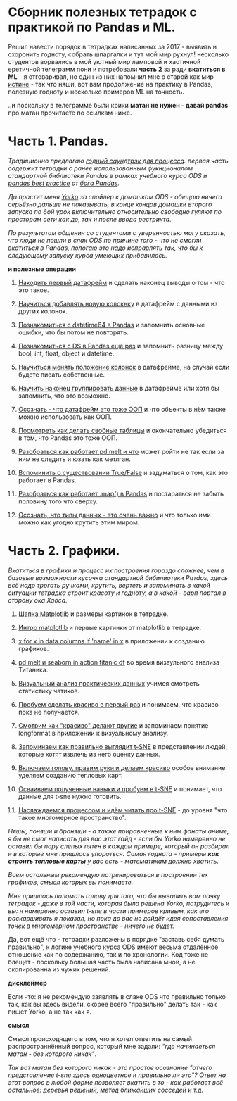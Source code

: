 # Сборник полезных тетрадок с практикой по Pandas и ML.

Решил навести порядок в тетрадках написанных за 2017 - выявить и схоронить годноту, собрать шпаргалки и тут мой мир рухнул! несколько студентов ворвались в мой уютный мир ламповой и хаотичной еретичной телеграмм пони и потребовали **часть 2** за ради **вкатиться в ML** - я отговаривал, но один из них напомнил мне о старой как мир [истине](http://coub.com/view/g56t9) - так что няши, вот вам продолжение на практику в Pandas, полезную годноту и несколько примеров ML на точность. 

..и поскольку в телеграмме были крики **матан не нужен - давай pandas** про матан прочитаете по ссылкам ниже. 

# Часть 1. Pandas.

*Традиционно предлагаю [годный саундтрэк для процесса](https://soundcloud.com/guilherme19952/iron-maiden-fear-of-the-dark-piano-cover). первая часть содержит тетрадки с ранее использованным фукнционалом стандартной библиотеки Pandas в рамках учебного курса ODS и [pandas best practice](https://tomaugspurger.github.io/modern-1-intro.html) от [бога Pandas](https://github.com/TomAugspurger).*

*Да простит меня [Yorko](https://github.com/Yorko) за спойлер к домашкам ODS - обещаю ничего серьёзно дальше не показывать, в конце концов домашки второго запуска по 6ой урок включительно относительно свободно гуляют по просторам сети как до, так и после ввода рестрикта.*

*По результатам общения со студентами с уверенностью могу сказать, что люди не пошли в слак ODS по причине того - что не смогли вкатиться в Pandas, пологаю это надо исправлять так, что бы к следующему запуску курса умеющих прибавилось.*  

**и полезные операции**

1. [Накодить первый датафрейм](https://github.com/HorusHeresyHeretic/Pandas_Practice/blob/master/Part_1/Pandas_DataFrame_practice.ipynb) и сделать наконец выводы о том - что это такое.
2. [Научиться добавлять новую колокнку](https://github.com/HorusHeresyHeretic/Pandas_Practice/blob/master/Part_1/Pandas_intro_basic_practice.ipynb) в датафрейм с данными из других колонок.

3. [Познакомиться с datetime64 в Pandas](https://github.com/HorusHeresyHeretic/Pandas_Practice/blob/master/Part_1/Pandas_Dataframe_Datetime_conversion_practice.ipynb) и запомнить  основные ошибки, что бы потом не повторять.
4. [Познакомиться с DS в Pandas ещё раз](https://github.com/HorusHeresyHeretic/Pandas_Practice/blob/master/Part_1/Pandas_Datetime_practice.ipynb) и запомнить разницу между bool, int, float, object и datetime.

5. [Научиться менять положение колонок](https://github.com/HorusHeresyHeretic/Pandas_Practice/blob/master/Part_1/Pandas_SortCols_Practice.ipynb) в датафрейме, на случай если будете писать собственные.
6. [Научить наконец группировать данные](https://github.com/HorusHeresyHeretic/Pandas_Practice/blob/master/Part_1/Pandas_groupby_practice.ipynb) в датафрейме или хотя бы запомнить, что это возможно.

7. [Осознать - что датафрейм это тоже ООП](https://github.com/HorusHeresyHeretic/Pandas_Practice/blob/master/Part_1/Pandas_index_telecom_practice.ipynb) и что объекты в нём также можно использовать как ООП.
8. [Посмотреть как делать свобные таблицы](https://github.com/HorusHeresyHeretic/Pandas_Practice/blob/master/Part_1/Pandas_adult_pivot_table_and_crosstab_standart_numpy_and_sort_practice.ipynb) и окончательно убедиться в том, что Pandas это тоже ООП.

9. [Разобраться как работает pd.melt и что](https://github.com/HorusHeresyHeretic/Pandas_Practice/blob/master/Part_1/Pandas_melt_and_visaul_practice.ipynb) может ройти не так если за ним не следить и юзать как метлган.
10. [Вспоминить о существовании True/False](https://github.com/HorusHeresyHeretic/Pandas_Practice/blob/master/Part_1/Pandas_testrain_indexing_true_false_practice.ipynb) и задуматься о том, как это работает в Pandas.
11. [Разобраться как работает .map() в Pandas](https://github.com/HorusHeresyHeretic/Pandas_Practice/blob/master/Part_1/Pandas_telecom_standart_practice.ipynb) и постараться не забыть половину того что сверху.
12. [Осознать, что типы данных - это очень важно](https://github.com/HorusHeresyHeretic/Pandas_Practice/blob/master/Part_1/Pandas_as_tool_for_logic_practice.ipynb) и что только ими можно как угодно крутить этим миром.

# Часть 2. Графики.

*Вкатиться в графики и процесс их построения гораздо сложнее, чем в базовые возможности кусочка стандартной бибилиотеки Paтdas, здесь всё надо трогать ручками, крутить, вертеть и запоминать в какой ситуации тетрадка строит красоту и годноту, а в какой - варп портал в сторону ока Хаоса.*

1. [Шапка Matplotlib](https://github.com/HorusHeresyHeretic/Pandas_Practice/blob/master/Part_2/Pandas_matplotLib_Intro_1.ipynb) и размеры картинок в тетрадке.
2. [Интро matplotlib](https://github.com/HorusHeresyHeretic/Pandas_Practice/blob/master/Part_2/Pandas_adult_visual_matplotlib_practice.ipynb) и первые картинки от matplotlib в тетрадке.

2. [x for x in data.columns if 'name' in x](https://github.com/HorusHeresyHeretic/Pandas_Practice/blob/master/Part_2/Pandas_adult_visual_and_plotly_standart_practice.ipynb) в приложении к созданию графиков.
3. [pd.melt и seaborn in action titanic df](https://github.com/HorusHeresyHeretic/Pandas_Practice/blob/master/Part_2/Pandas_titanic_visual_practice.ipynb) во время визаульного анализа Титаника.

4. [Визуальный анализ практических данных](https://github.com/HorusHeresyHeretic/Pandas_Practice/blob/master/Part_2/Pandas_ru_python_beginners_uniques_and_visual_practice.ipynb) учимся смотреть статистику чатиков.
5. [Пробуем сделать красиво в первый раз](https://github.com/HorusHeresyHeretic/Pandas_Practice/blob/master/Part_2/Pandas_ru_python_beginnes_chat_super_pearson_visual_and_t-sne_practice.ipynb) и понимаем, что красиво пока не получается.

6. [Смотрим как "красиво" делают другие](https://github.com/HorusHeresyHeretic/Pandas_Practice/blob/master/Part_2/Pandas_cardio_longformat_visual_practice.ipynb) и запоминаем понятие longformat в приложении к визуальному анализу.
7. [Запоминаем как правильно выглядит t-SNE](https://github.com/HorusHeresyHeretic/Pandas_Practice/blob/master/Part_2/Pandas_telecom_plotly_and_t-sne_practice.ipynb) в представлении людей, которые хотят извлечь из него оценку данных.

8. [Включаем голову, правим руки и делаем красиво](https://github.com/HorusHeresyHeretic/Pandas_Practice/blob/master/Part_2/Pandas_cardio_full_visual_and_math_with_heatmaps_and_corr_maps_practice.ipynb) особое внимание уделяем созданию тепловых карт.
9. [Осваиваем полученные навыки и пробуем в t-SNE](https://github.com/HorusHeresyHeretic/Pandas_Practice/blob/master/Part_2/Pandas_heatmap_adult_titanic_video_games_sales_telecom_and_some_t-sne_practice.ipynb) и понимает, что данные для t-sne нужно готовить.

10. [Наслаждаемся процессом и идём читать про t-SNE](https://github.com/HorusHeresyHeretic/Pandas_Practice/blob/master/Part_2/Pandas_video_games_sales_visual_and_croossearch_practice.ipynb) -  до уровня "что такое многомерное пространство".

*Няшы, поняши и бронящи - а также приравненные к ним фанаты аниме, я бы не смог написать для вас этот гайд - если бы Yorko намеренно не оставил бы пару слепых пятен в каждом примере, который он разбирал и в которые мне пришлось упороться. Самая годнота - примеры **как строить тепловые карты** у вас есть - математикам должно хватить.*

*Всем остальным рекомендую потренироваться в построении тех графиков, смысл которых вы понимаете.* 

*Мне пришлось поломать голову для того, что бы вывалить вам пачку тетрадок - даже в той части, которая была решена Yorko, потрудитесь и вы: я намеренно оставил t-sne в части примеров кривым, как его раскаршивать я показал, но пока до вас не дойдёт идея сопоставления точек в многомерном пространстве - ничего не будет.*

Да, вот ещё что - тетрадки разложены в порядке "заставь себя думать правильно", к логике учебного курса ODS имеют весьма отдалённое отношение как по содержанию, так и по хронологии. Код тоже не блещет - поскольку большая часть была написана мной, а не скопированна из чужих решений. 

**дисклеймер**

Если что: я не рекомендую заявлять в слаке ODS что правильно только так, как вы здесь видели, скорее всего "правильно" делать так - как пишет Yorko, а не так как я. 

**смысл**

Смысл происходящего в том, что я хотел ответить на самый распространнённый вопрос, который мне задали: *"где начинаеться матан - без которого никак"*.

*Так вот матан без которого никак - это простое осознание "отчего представление t-sne здесь одноцветное и правильно ли это"? Ответ на этот вопрос в любой форме позволяет вкатить в то - как работает всё остальное: деревья решений, метод ближайщих сосседей и т.д.*

